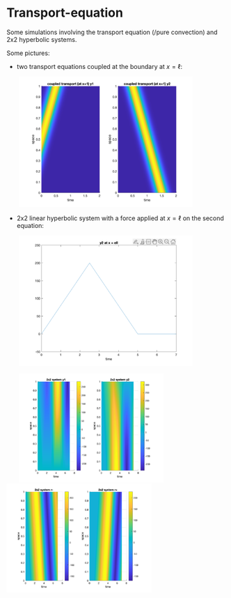 # Transport-equation
Some simulations involving the transport equation (/pure convection) and 2x2 hyperbolic systems.


Some pictures:

* two transport equations coupled at the boundary at $x=\ell$:

&nbsp;&nbsp;&nbsp;&nbsp;&nbsp;&nbsp; <img src="tr-diag-wf1.png" alt="tr-diag-wf1" height="300"/>

* 2x2 linear hyperbolic system with a force applied at $x=\ell$ on the second equation:

&nbsp;&nbsp;&nbsp;&nbsp;&nbsp;&nbsp; <img src="tr-nodiag-wf2-BC.png" alt="tr-nodiag-wf2-BC" height="300"/>

&nbsp;&nbsp;&nbsp;&nbsp;&nbsp;&nbsp; <img src="tr-nodiag-wf2-y.png" alt="tr-nodiag-wf2-y" height="250"/> &nbsp; <img src="tr-nodiag-wf2-r.png" alt="tr-nodiag-wf2-r" height="250"/>
